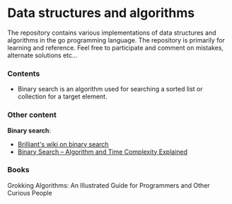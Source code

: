 # Data structures and algorithms

The repository contains various implementations of data structures and algorithms in the go programming language. The repository is primarily for learning and reference. Feel free to participate and comment on mistakes, alternate solutions etc...

### Contents
- Binary search is an algorithm used for searching a sorted list or collection for a target element. 


### Other content
**Binary search**: 
- [Brilliant's wiki on binary search](https://brilliant.org/wiki/binary-search/)
- [Binary Search – Algorithm and Time Complexity Explained](https://www.freecodecamp.org/news/binary-search-algorithm-and-time-complexity-explained/) 

### Books
Grokking Algorithms: An Illustrated Guide for Programmers and Other Curious People